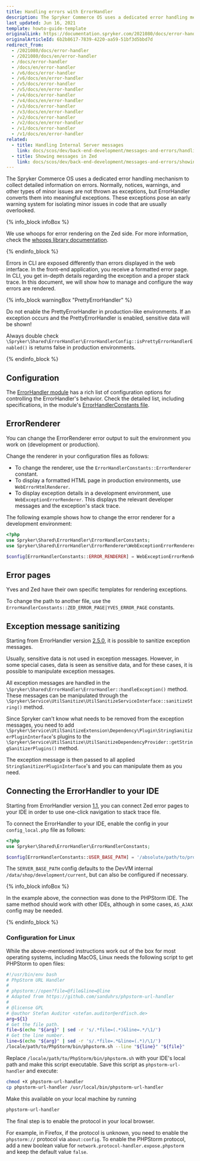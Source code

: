 ```yaml
---
title: Handling errors with ErrorHandler
description: The Spryker Commerce OS uses a dedicated error handling mechanism to collect detailed error related information. The ErrorHandler handles notices, warnings and other types of minor issues usually not thrown as exceptions as strict as more serious errors.
last_updated: Jun 16, 2021
template: howto-guide-template
originalLink: https://documentation.spryker.com/2021080/docs/error-handler
originalArticleId: 6b2b8617-7839-4220-aa59-51bf3d5bbd7d
redirect_from:
  - /2021080/docs/error-handler
  - /2021080/docs/en/error-handler
  - /docs/error-handler
  - /docs/en/error-handler
  - /v6/docs/error-handler
  - /v6/docs/en/error-handler
  - /v5/docs/error-handler
  - /v5/docs/en/error-handler
  - /v4/docs/error-handler
  - /v4/docs/en/error-handler
  - /v3/docs/error-handler
  - /v3/docs/en/error-handler
  - /v2/docs/error-handler
  - /v2/docs/en/error-handler
  - /v1/docs/error-handler
  - /v1/docs/en/error-handler
related:
  - title: Handling Internal Server messages
    link: docs/scos/dev/back-end-development/messages-and-errors/handling-internal-server-messages.html
  - title: Showing messages in Zed
    link: docs/scos/dev/back-end-development/messages-and-errors/showing-messages-in-zed.html
---
```


The Spryker Commerce OS uses a dedicated error handling mechanism to collect detailed information on errors. Normally, notices, warnings, and other types of minor issues are not thrown as exceptions, but ErrorHandler converts them into meaningful exceptions. These exceptions pose an early warning system for isolating minor issues in code that are usually overlooked.

{% info_block infoBox %}

We use whoops for error rendering on the Zed side. For more information, check the [whoops library documentation](https://filp.github.io/whoops/).

{% endinfo_block %}

Errors in CLI are exposed differently than errors displayed in the web interface. In the front-end application, you receive a formatted error page. In CLI, you get in-depth details regarding the exception and a proper stack trace. In this document, we will show how to manage and configure the way errors are rendered.

{% info_block warningBox "PrettyErrorHandler" %}

Do not enable the PrettyErrorHandler in production-like environments. If an exception occurs and the PrettyErrorHandler is enabled, sensitive data will be shown!

Always double check `\Spryker\Shared\ErrorHandler\ErrorHandlerConfig::isPrettyErrorHandlerEnabled()` is returns false in production environments.

{% endinfo_block %}

## Configuration

The [ErrorHandler module](https://github.com/spryker/error-handler) has a rich list of configuration options for controlling the ErrorHandler's behavior. Check the detailed list, including specifications, in the module's [ErrorHandlerConstants file](https://github.com/spryker/error-handler/blob/c1884be8035b42ea89a12cbfc69b2d4a68e34d82/src/Spryker/Shared/ErrorHandler/ErrorHandlerConstants.php).

## ErrorRenderer

You can change the ErrorRenderer error output to suit the environment you work on (development or production).

Change the renderer in your configuration files as follows:

* To change the renderer, use the `ErrorHandlerConstants::ErrorRenderer` constant.
* To display a formatted HTML page in production environments, use `WebErrorHtmlRenderer`.
* To display exception details in a development environment, use `WebExceptionErrorRenderer`. This displays the relevant developer messages and the exception's stack trace.

The following example shows how to change the error renderer for a development environment:

```php
<?php
use Spryker\Shared\ErrorHandler\ErrorHandlerConstants;
use Spryker\Shared\ErrorHandler\ErrorRenderer\WebExceptionErrorRenderer;

$config[ErrorHandlerConstants::ERROR_RENDERER] = WebExceptionErrorRenderer::class;
```

## Error pages

Yves and Zed have their own specific templates for rendering exceptions.

To change the path to another file, use the `ErrorHandlerConstants::ZED_ERROR_PAGE|YVES_ERROR_PAGE` constants.

## Exception message sanitizing

Starting from ErrorHandler version [2.5.0](https://github.com/spryker/error-handler/releases/tag/2.5.0), it is possible to sanitize exception messages. 

Usually, sensitive data is not used in exception messages. However, in some special cases, data is seen as sensitive data, and for these cases, it is possible to manipulate exception messages.

All exception messages are handled in the `\Spryker\Shared\ErrorHandler\ErrorHandler::handleException()` method. These messages can be manipulated through the `\Spryker\Service\UtilSanitize\UtilSanitizeServiceInterface::sanitizeString()` method.

Since Spryker can't know what needs to be removed from the exception messages, you need to add `\Spryker\Service\UtilSanitizeExtension\Dependency\Plugin\StringSanitizerPluginInterface`'s plugins to the `\Spryker\Service\UtilSanitize\UtilSanitizeDependencyProvider::getStringSanitizerPlugins()` method.

The exception message is then passed to all applied `StringSanitizerPluginInterface`'s and you can manipulate them as you need.

## Connecting the ErrorHandler to your IDE

Starting from ErrorHandler version [1.1](https://github.com/spryker/error-handler/releases/tag/1.1.0), you can connect Zed error pages to your IDE in order to use one-click navigation to stack trace file.

To connect the ErrorHandler to your IDE, enable the config in your `config_local.php` file as follows:

```php
<?php
use Spryker\Shared\ErrorHandler\ErrorHandlerConstants;

$config[ErrorHandlerConstants::USER_BASE_PATH] = '/absolute/path/to/project';

```

The `SERVER_BASE_PATH` config defaults to the DevVM internal `/data/shop/development/current`, but can also be configured if necessary.

{% info_block infoBox %}

In the example above, the connection was done to the PHPStorm IDE. The same method should work with other IDEs, although in some cases, `AS_AJAX` config may be needed.

{% endinfo_block %}

### Configuration for Linux

While the above-mentioned instructions work out of the box for most operating systems, including MacOS, Linux needs the following script to get PHPStorm to open files:

```bash
#!/usr/bin/env bash
# PhpStorm URL Handler
#
# phpstorm://open?file=@file&line=@line
# Adapted from https://github.com/sanduhrs/phpstorm-url-handler
#
# @license GPL
# @author Stefan Auditor <stefan.auditor@erdfisch.de>
arg=${1}
# Get the file path.
file=$(echo "${arg}" | sed -r 's/.*file=(.*)&line=.*/\1/')
# Get the line number.
line=$(echo "${arg}" | sed -r 's/.*file=.*&line=(.*)/\1/')
/locale/path/to/PhpStorm/bin/phpstorm.sh --line "${line}" "${file}"
```

Replace `/locale/path/to/PhpStorm/bin/phpstorm.sh` with your IDE's local path and make this script executable. Save this script as `phpstorm-url-handler` and execute:

```bash
chmod +X phpstorm-url-handler
cp phpstorm-url-handler /usr/local/bin/phpstorm-url-handler
```

Make this available on your local machine by running

```bash
phpstorm-url-handler
```

The final step is to enable the protocol in your local browser.

For example, in Firefox, if the protocol is unknown, you need to enable the `phpstorm://` protocol via `about:config`. To enable the PHPStorm protocol, add a new boolean value for `network.protocol-handler.expose.phpstorm` and keep the default value `false`.
